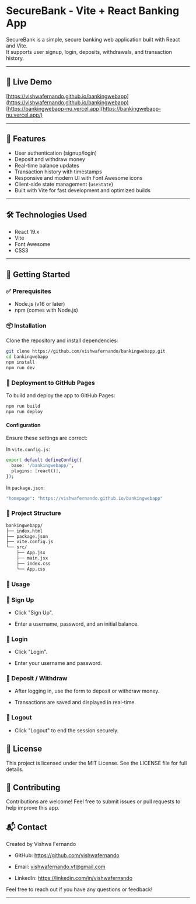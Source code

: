 # SecureBank - Vite + React Banking App

SecureBank is a simple, secure banking web application built with React and Vite.  
It supports user signup, login, deposits, withdrawals, and transaction history.

---

## 🚀 Live Demo

[https://vishwafernando.github.io/bankingwebapp](https://vishwafernando.github.io/bankingwebapp)       
[https://bankingwebapp-nu.vercel.app](https://bankingwebapp-nu.vercel.app/)

---

## 🔐 Features

- User authentication (signup/login)
- Deposit and withdraw money
- Real-time balance updates
- Transaction history with timestamps
- Responsive and modern UI with Font Awesome icons
- Client-side state management (`useState`)
- Built with Vite for fast development and optimized builds

---

## 🛠 Technologies Used

- React 19.x
- Vite
- Font Awesome
- CSS3

---

## 🧰 Getting Started

### ✅ Prerequisites

- Node.js (v16 or later)
- npm (comes with Node.js)

### 📦 Installation

Clone the repository and install dependencies:

```bash
git clone https://github.com/vishwafernando/bankingwebapp.git
cd bankingwebapp
npm install
npm run dev
```

### 🚀 Deployment to GitHub Pages

To build and deploy the app to GitHub Pages:

```bash
npm run build
npm run deploy
```

#### Configuration

Ensure these settings are correct:

In `vite.config.js`:

```bash
export default defineConfig({
  base: '/bankingwebapp/',
  plugins: [react()],
});
```

In `package.json`:

```bash
"homepage": "https://vishwafernando.github.io/bankingwebapp"
```

### 📁 Project Structure


```bash
bankingwebapp/
├── index.html
├── package.json
├── vite.config.js
└── src/
    ├── App.jsx
    ├── main.jsx
    ├── index.css
    └── App.css
```

### 📌 Usage


### 🔹 Sign Up

- Click "Sign Up".

- Enter a username, password, and an initial balance.

### 🔹 Login
- Click "Login".

- Enter your username and password.

### 🔹 Deposit / Withdraw
- After logging in, use the form to deposit or withdraw money.

- Transactions are saved and displayed in real-time.

### 🔹 Logout
- Click "Logout" to end the session securely.

## 📄 License
This project is licensed under the MIT License.
See the LICENSE file for full details.

## 🤝 Contributing
Contributions are welcome!
Feel free to submit issues or pull requests to help improve this app.

## 📬 Contact
Created by Vishwa Fernando

- GitHub: https://github.com/vishwafernando

- Email: vishwafernando.vf@gmail.com

- LinkedIn: https://linkedin.com/in/vishwafernando

Feel free to reach out if you have any questions or feedback!


---
